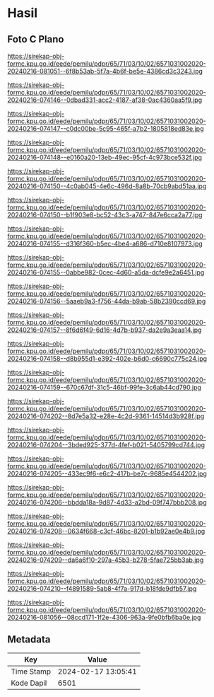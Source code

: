 # Hasil

## Foto C Plano

https://sirekap-obj-formc.kpu.go.id/eede/pemilu/pdpr/65/71/03/10/02/6571031002020-20240216-081051--6f8b53ab-5f7a-4b6f-be5e-4386cd3c3243.jpg

https://sirekap-obj-formc.kpu.go.id/eede/pemilu/pdpr/65/71/03/10/02/6571031002020-20240216-074146--0dbad331-acc2-4187-af38-0ac4360aa5f9.jpg

https://sirekap-obj-formc.kpu.go.id/eede/pemilu/pdpr/65/71/03/10/02/6571031002020-20240216-074147--c0dc00be-5c95-465f-a7b2-1805818ed83e.jpg

https://sirekap-obj-formc.kpu.go.id/eede/pemilu/pdpr/65/71/03/10/02/6571031002020-20240216-074148--e0160a20-13eb-49ec-95cf-4c973bce532f.jpg

https://sirekap-obj-formc.kpu.go.id/eede/pemilu/pdpr/65/71/03/10/02/6571031002020-20240216-074150--4c0ab045-4e6c-496d-8a8b-70cb9abd51aa.jpg

https://sirekap-obj-formc.kpu.go.id/eede/pemilu/pdpr/65/71/03/10/02/6571031002020-20240216-074150--b1f903e8-bc52-43c3-a747-847e6cca2a77.jpg

https://sirekap-obj-formc.kpu.go.id/eede/pemilu/pdpr/65/71/03/10/02/6571031002020-20240216-074155--d316f360-b5ec-4be4-a686-d710e8107973.jpg

https://sirekap-obj-formc.kpu.go.id/eede/pemilu/pdpr/65/71/03/10/02/6571031002020-20240216-074155--0abbe982-0cec-4d60-a5da-dcfe9e2a6451.jpg

https://sirekap-obj-formc.kpu.go.id/eede/pemilu/pdpr/65/71/03/10/02/6571031002020-20240216-074156--5aaeb9a3-f756-44da-b9ab-58b2390ccd69.jpg

https://sirekap-obj-formc.kpu.go.id/eede/pemilu/pdpr/65/71/03/10/02/6571031002020-20240216-074157--8f6d6f49-6d16-4d7b-b937-da2e9a3eaa14.jpg

https://sirekap-obj-formc.kpu.go.id/eede/pemilu/pdpr/65/71/03/10/02/6571031002020-20240216-074158--d8b955d1-e392-402e-b6d0-c6690c775c24.jpg

https://sirekap-obj-formc.kpu.go.id/eede/pemilu/pdpr/65/71/03/10/02/6571031002020-20240216-074159--670c67df-31c5-46bf-99fe-3c6ab44cd790.jpg

https://sirekap-obj-formc.kpu.go.id/eede/pemilu/pdpr/65/71/03/10/02/6571031002020-20240216-074202--8d7e5a32-e28e-4c2d-9361-14514d3b928f.jpg

https://sirekap-obj-formc.kpu.go.id/eede/pemilu/pdpr/65/71/03/10/02/6571031002020-20240216-074204--3bded925-377d-4fef-b021-5405799cd744.jpg

https://sirekap-obj-formc.kpu.go.id/eede/pemilu/pdpr/65/71/03/10/02/6571031002020-20240216-074205--433ec9f6-e6c2-417b-be7c-9685e4544202.jpg

https://sirekap-obj-formc.kpu.go.id/eede/pemilu/pdpr/65/71/03/10/02/6571031002020-20240216-074206--bbdda18a-9d87-4d33-a2bd-09f747bbb208.jpg

https://sirekap-obj-formc.kpu.go.id/eede/pemilu/pdpr/65/71/03/10/02/6571031002020-20240216-074208--0634f668-c3cf-46bc-8201-b1b92ae0e4b9.jpg

https://sirekap-obj-formc.kpu.go.id/eede/pemilu/pdpr/65/71/03/10/02/6571031002020-20240216-074209--da6a6f10-297a-45b3-b278-5fae725bb3ab.jpg

https://sirekap-obj-formc.kpu.go.id/eede/pemilu/pdpr/65/71/03/10/02/6571031002020-20240216-074210--f4891589-5ab8-4f7a-917d-b18fde9dfb57.jpg

https://sirekap-obj-formc.kpu.go.id/eede/pemilu/pdpr/65/71/03/10/02/6571031002020-20240216-081056--08ccd171-1f2e-4306-963a-9fe0bfb6ba0e.jpg


## Metadata

| Key        | Value               |
| ---------- | ------------------- |
| Time Stamp | 2024-02-17 13:05:41 |
| Kode Dapil | 6501                |



